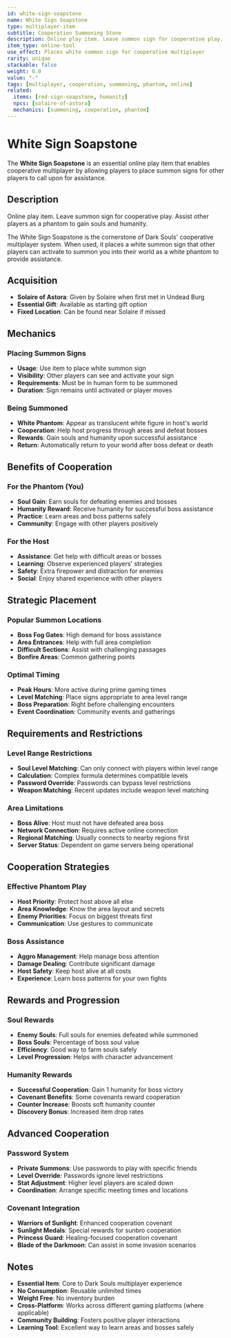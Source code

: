 ```yaml
---
id: white-sign-soapstone
name: White Sign Soapstone
type: multiplayer-item
subtitle: Cooperation Summoning Stone
description: Online play item. Leave summon sign for cooperative play. Assist other players as a phantom to gain souls and humanity.
item_type: online-tool
use_effect: Places white summon sign for cooperative multiplayer
rarity: unique
stackable: false
weight: 0.0
value: "-"
tags: [multiplayer, cooperation, summoning, phantom, online]
related:
  items: [red-sign-soapstone, humanity]
  npcs: [solaire-of-astora]
  mechanics: [summoning, cooperation, phantom]
---
```


# White Sign Soapstone

The **White Sign Soapstone** is an essential online play item that enables cooperative multiplayer by allowing players to place summon signs for other players to call upon for assistance.

## Description

Online play item. Leave summon sign for cooperative play. Assist other players as a phantom to gain souls and humanity.

The White Sign Soapstone is the cornerstone of Dark Souls' cooperative multiplayer system. When used, it places a white summon sign that other players can activate to summon you into their world as a white phantom to provide assistance.

## Acquisition

- **Solaire of Astora**: Given by Solaire when first met in Undead Burg
- **Essential Gift**: Available as starting gift option
- **Fixed Location**: Can be found near Solaire if missed

## Mechanics

### Placing Summon Signs
- **Usage**: Use item to place white summon sign
- **Visibility**: Other players can see and activate your sign
- **Requirements**: Must be in human form to be summoned
- **Duration**: Sign remains until activated or player moves

### Being Summoned
- **White Phantom**: Appear as translucent white figure in host's world
- **Cooperation**: Help host progress through areas and defeat bosses
- **Rewards**: Gain souls and humanity upon successful assistance
- **Return**: Automatically return to your world after boss defeat or death

## Benefits of Cooperation

### For the Phantom (You)
- **Soul Gain**: Earn souls for defeating enemies and bosses
- **Humanity Reward**: Receive humanity for successful boss assistance
- **Practice**: Learn areas and boss patterns safely
- **Community**: Engage with other players positively

### For the Host
- **Assistance**: Get help with difficult areas or bosses
- **Learning**: Observe experienced players' strategies
- **Safety**: Extra firepower and distraction for enemies
- **Social**: Enjoy shared experience with other players

## Strategic Placement

### Popular Summon Locations
- **Boss Fog Gates**: High demand for boss assistance
- **Area Entrances**: Help with full area completion
- **Difficult Sections**: Assist with challenging passages
- **Bonfire Areas**: Common gathering points

### Optimal Timing
- **Peak Hours**: More active during prime gaming times
- **Level Matching**: Place signs appropriate to area level range
- **Boss Preparation**: Right before challenging encounters
- **Event Coordination**: Community events and gatherings

## Requirements and Restrictions

### Level Range Restrictions
- **Soul Level Matching**: Can only connect with players within level range
- **Calculation**: Complex formula determines compatible levels
- **Password Override**: Passwords can bypass level restrictions
- **Weapon Matching**: Recent updates include weapon level matching

### Area Limitations
- **Boss Alive**: Host must not have defeated area boss
- **Network Connection**: Requires active online connection
- **Regional Matching**: Usually connects to nearby regions first
- **Server Status**: Dependent on game servers being operational

## Cooperation Strategies

### Effective Phantom Play
- **Host Priority**: Protect host above all else
- **Area Knowledge**: Know the area layout and secrets
- **Enemy Priorities**: Focus on biggest threats first
- **Communication**: Use gestures to communicate

### Boss Assistance
- **Aggro Management**: Help manage boss attention
- **Damage Dealing**: Contribute significant damage
- **Host Safety**: Keep host alive at all costs
- **Experience**: Learn boss patterns for your own fights

## Rewards and Progression

### Soul Rewards
- **Enemy Souls**: Full souls for enemies defeated while summoned
- **Boss Souls**: Percentage of boss soul value
- **Efficiency**: Good way to farm souls safely
- **Level Progression**: Helps with character advancement

### Humanity Rewards
- **Successful Cooperation**: Gain 1 humanity for boss victory
- **Covenant Benefits**: Some covenants reward cooperation
- **Counter Increase**: Boosts soft humanity counter
- **Discovery Bonus**: Increased item drop rates

## Advanced Cooperation

### Password System
- **Private Summons**: Use passwords to play with specific friends
- **Level Override**: Passwords ignore level restrictions
- **Stat Adjustment**: Higher level players are scaled down
- **Coordination**: Arrange specific meeting times and locations

### Covenant Integration
- **Warriors of Sunlight**: Enhanced cooperation covenant
- **Sunlight Medals**: Special rewards for sunbro cooperation
- **Princess Guard**: Healing-focused cooperation covenant
- **Blade of the Darkmoon**: Can assist in some invasion scenarios

## Notes

- **Essential Item**: Core to Dark Souls multiplayer experience
- **No Consumption**: Reusable unlimited times
- **Weight Free**: No inventory burden
- **Cross-Platform**: Works across different gaming platforms (where applicable)
- **Community Building**: Fosters positive player interactions
- **Learning Tool**: Excellent way to learn areas and bosses safely